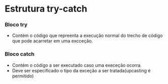 # Estrutura try-catch
>
### Bloco try
* Contém o código que repreenta a execução normal do trecho de código que pode acarretar em uma excceção.

### Bloco catch
* Contém o código a ser executado caso uma execeção ocorra.
* Deve ser especificado o tipo da exceção a ser tratada(upcasting é permitido)
